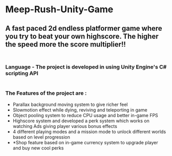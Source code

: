 # Meep-Rush-Unity-Game

## A fast paced 2d endless platformer game where you try to beat your own highscore. The higher the speed more the score multiplier!!<br /><br />

### Language - The project is developed in using Unity Engine's C\# scripting API<br /><br />

### The Features of the project are : 
* Parallax background moving system to give richer feel<br />
* Slowmotion effect while dying, reviving and teleporting in game<br />
* Object pooling system to reduce CPU usage and better in-game FPS<br />
* Highscore system and developed a perk system which works on watching Ads giving player various bonus effects<br />
* 4 different playing modes and a mission mode to unlock different worlds based on level progression<br />
* *Shop feature based on in-game currency system to upgrade player and buy new cool perks<br />
